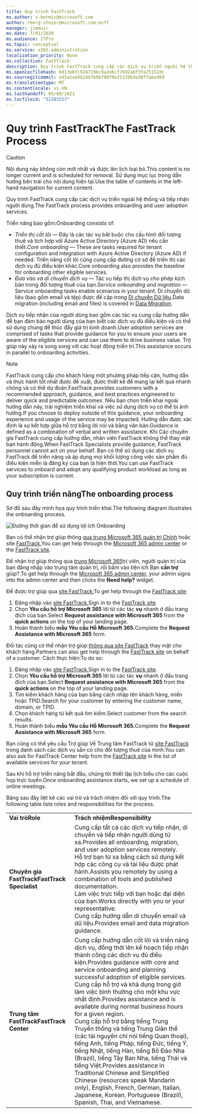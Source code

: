 ```yaml
---
title: Quy trình FastTrack
ms.author: v-bermic@microsoft.com
author: rberg-steyer@microsoft.com-msft
manager: jimmuir
ms.date: 7/01/2020
ms.audience: ITPro
ms.topic: conceptual
ms.service: o365-administration
localization_priority: None
ms.collection: FastTrack
description: Quy trình FastTrack cung cấp các dịch vụ triển ngoài hệ thống và tiếp nhận người dùng.
ms.openlocfilehash: 6d13e6fc9247196c9a2e6cf7692abf3fa75152dc
ms.sourcegitcommit: ed3a1ad4b24b7b6b78070e21139b3a38f7a6ed69
ms.translationtype: MT
ms.contentlocale: vi-VN
ms.lasthandoff: 05/08/2021
ms.locfileid: "52283557"
---
```

# <a name="the-fasttrack-process"></a><span data-ttu-id="22673-103">Quy trình FastTrack</span><span class="sxs-lookup"><span data-stu-id="22673-103">The FastTrack Process</span></span>

> [!CAUTION]
> <span data-ttu-id="22673-104">Nội dung này không còn mới nhất và được lên lịch loại bỏ.</span><span class="sxs-lookup"><span data-stu-id="22673-104">This content is no longer current and is scheduled for removal.</span></span> <span data-ttu-id="22673-105">Sử dụng mục lục trong dẫn hướng bên trái cho nội dung hiện tại.</span><span class="sxs-lookup"><span data-stu-id="22673-105">Use the table of contents in the left-hand navigation for current content.</span></span>

<span data-ttu-id="22673-106">Quy trình FastTrack cung cấp các dịch vụ triển ngoài hệ thống và tiếp nhận người dùng.</span><span class="sxs-lookup"><span data-stu-id="22673-106">The FastTrack process provides onboarding and user adoption services.</span></span> 
  
<span data-ttu-id="22673-107">Triển năng bao gồm:</span><span class="sxs-lookup"><span data-stu-id="22673-107">Onboarding consists of:</span></span>
  
- <span data-ttu-id="22673-108">*Triển thị cốt lõi* — Đây là các tác vụ bắt buộc cho cấu hình đối tượng thuê và tích hợp với Azure Active Directory (Azure AD) nếu cần thiết.</span><span class="sxs-lookup"><span data-stu-id="22673-108">*Core onboarding* — These are tasks required for tenant configuration and integration with Azure Active Directory (Azure AD) if needed.</span></span> <span data-ttu-id="22673-109">Triển năng cốt lõi cũng cung cấp đường cơ sở để triển thị các dịch vụ đủ điều kiện khác.</span><span class="sxs-lookup"><span data-stu-id="22673-109">Core onboarding also provides the baseline for onboarding other eligible services.</span></span> 
- <span data-ttu-id="22673-110">*Đưa vào và di chuyển dịch vụ* — Tác vụ tiếp thị dịch vụ cho phép kịch bản trong đối tượng thuê của bạn.</span><span class="sxs-lookup"><span data-stu-id="22673-110">*Service onboarding and migration* — Service onboarding tasks enable scenarios in your tenant.</span></span> <span data-ttu-id="22673-111">Di chuyển dữ liệu (bao gồm email và tệp) được đề cập trong [Di chuyển Dữ liệu](O365-data-migration.md).</span><span class="sxs-lookup"><span data-stu-id="22673-111">Data migration (including email and files) is covered in [Data Migration](O365-data-migration.md).</span></span> 
    
<span data-ttu-id="22673-112">Dịch vụ tiếp nhận của người dùng bao gồm các tác vụ cung cấp hướng dẫn để bạn đảm bảo người dùng của bạn biết các dịch vụ đủ điều kiện và có thể sử dụng chúng để thúc đẩy giá trị kinh doanh.</span><span class="sxs-lookup"><span data-stu-id="22673-112">User adoption services are comprised of tasks that provide guidance for you to ensure your users are aware of the eligible services and can use them to drive business value.</span></span> <span data-ttu-id="22673-113">Trợ giúp này xảy ra song song với các hoạt động triển trí.</span><span class="sxs-lookup"><span data-stu-id="22673-113">This assistance occurs in parallel to onboarding activities.</span></span>
  
> [!NOTE]
> <span data-ttu-id="22673-114">FastTrack cung cấp cho khách hàng một phương pháp tiếp cận, hướng dẫn và thực hành tốt nhất được đề xuất, được thiết kế để mang lại kết quả nhanh chóng và có thể dự đoán.</span><span class="sxs-lookup"><span data-stu-id="22673-114">FastTrack provides customers with a recommended approach, guidance, and best practices engineered to deliver quick and predictable outcomes.</span></span> <span data-ttu-id="22673-115">Nếu bạn chọn triển khai ngoài hướng dẫn này, trải nghiệm triển khai và việc sử dụng dịch vụ có thể bị ảnh hưởng.</span><span class="sxs-lookup"><span data-stu-id="22673-115">If you choose to deploy outside of this guidance, your onboarding experience and usage of the service may be impacted.</span></span> <span data-ttu-id="22673-116">Hướng dẫn được xác định là sự kết hợp giữa hỗ trợ bằng lời nói và bằng văn bản.</span><span class="sxs-lookup"><span data-stu-id="22673-116">Guidance is defined as a combination of verbal and written assistance.</span></span> <span data-ttu-id="22673-117">Khi Các chuyên gia FastTrack cung cấp hướng dẫn, nhân viên FastTrack không thể thay mặt bạn hành động.</span><span class="sxs-lookup"><span data-stu-id="22673-117">When FastTrack Specialists provide guidance, FastTrack personnel cannot act on your behalf.</span></span> <span data-ttu-id="22673-118">Bạn có thể sử dụng các dịch vụ FastTrack để triển năng và áp dụng mọi khối lượng công việc sản phẩm đủ điều kiện miễn là đăng ký của bạn là hiện thời.</span><span class="sxs-lookup"><span data-stu-id="22673-118">You can use FastTrack services to onboard and adopt any qualifying product workload as long as your subscription is current.</span></span> 
  
## <a name="the-onboarding-process"></a><span data-ttu-id="22673-119">Quy trình triển năng</span><span class="sxs-lookup"><span data-stu-id="22673-119">The onboarding process</span></span>

<span data-ttu-id="22673-120">Sơ đồ sau đây minh họa quy trình triển khai.</span><span class="sxs-lookup"><span data-stu-id="22673-120">The following diagram illustrates the onboarding process.</span></span>
  
![Đường thời gian để sử dụng lợi ích Onboarding](media/o365-onboarding-timeline-m365-apps.png)
  
<span data-ttu-id="22673-122">Bạn có thể nhận trợ giúp thông [qua trung Microsoft 365 quản trị Chính](https://go.microsoft.com/fwlink/?linkid=2032704) hoặc site [FastTrack.](https://go.microsoft.com/fwlink/?linkid=780698)</span><span class="sxs-lookup"><span data-stu-id="22673-122">You can get help through the [Microsoft 365 admin center](https://go.microsoft.com/fwlink/?linkid=2032704) or the [FastTrack site](https://go.microsoft.com/fwlink/?linkid=780698).</span></span> 

<span data-ttu-id="22673-123">Để nhận trợ giúp thông qua [trung Microsoft 365](https://go.microsoft.com/fwlink/?linkid=2032704)trị viên, người quản trị của bạn đăng nhập vào trung tâm quản trị, rồi bấm vào tiện ích Bạn **cần trợ** giúp?.</span><span class="sxs-lookup"><span data-stu-id="22673-123">To get help through the [Microsoft 365 admin center](https://go.microsoft.com/fwlink/?linkid=2032704), your admin signs into the admin center and then clicks the **Need help?** widget.</span></span> 

<span data-ttu-id="22673-124">Để được trợ giúp qua [site FastTrack:](https://go.microsoft.com/fwlink/?linkid=780698)</span><span class="sxs-lookup"><span data-stu-id="22673-124">To get help through the [FastTrack site](https://go.microsoft.com/fwlink/?linkid=780698):</span></span> 
1.    <span data-ttu-id="22673-125">Đăng nhập vào [site FastTrack.](https://go.microsoft.com/fwlink/?linkid=780698)</span><span class="sxs-lookup"><span data-stu-id="22673-125">Sign in to the [FastTrack site](https://go.microsoft.com/fwlink/?linkid=780698).</span></span> 
2.    <span data-ttu-id="22673-126">Chọn **Yêu cầu hỗ trợ Microsoft 365** lời từ các tác **vụ** nhanh ở đầu trang đích của bạn.</span><span class="sxs-lookup"><span data-stu-id="22673-126">Select **Request assistance with Microsoft 365** from the **quick actions** on the top of your landing page.</span></span>
3.    <span data-ttu-id="22673-127">Hoàn thành biểu **mẫu Yêu cầu Hỗ Microsoft 365.**</span><span class="sxs-lookup"><span data-stu-id="22673-127">Complete the **Request Assistance with Microsoft 365** form.</span></span>
  
<span data-ttu-id="22673-128">Đối tác cũng có thể nhận trợ giúp [thông qua site FastTrack](https://go.microsoft.com/fwlink/?linkid=780698) thay mặt cho khách hàng.</span><span class="sxs-lookup"><span data-stu-id="22673-128">Partners can also get help through the [FastTrack site](https://go.microsoft.com/fwlink/?linkid=780698) on behalf of a customer.</span></span> <span data-ttu-id="22673-129">Cách thực hiện:</span><span class="sxs-lookup"><span data-stu-id="22673-129">To do so:</span></span>
1.    <span data-ttu-id="22673-130">Đăng nhập vào [site FastTrack.](https://go.microsoft.com/fwlink/?linkid=780698)</span><span class="sxs-lookup"><span data-stu-id="22673-130">Sign in to the [FastTrack site](https://go.microsoft.com/fwlink/?linkid=780698).</span></span> 
2.    <span data-ttu-id="22673-131">Chọn **Yêu cầu hỗ trợ Microsoft 365** lời từ các tác **vụ** nhanh ở đầu trang đích của bạn.</span><span class="sxs-lookup"><span data-stu-id="22673-131">Select **Request assistance with Microsoft 365** from the **quick actions** on the top of your landing page.</span></span>
3.    <span data-ttu-id="22673-132">Tìm kiếm khách hàng của bạn bằng cách nhập tên khách hàng, miền hoặc TPID.</span><span class="sxs-lookup"><span data-stu-id="22673-132">Search for your customer by entering the customer name, domain, or TPID.</span></span>
4.    <span data-ttu-id="22673-133">Chọn khách hàng từ kết quả tìm kiếm.</span><span class="sxs-lookup"><span data-stu-id="22673-133">Select customer from the search results.</span></span>
5.    <span data-ttu-id="22673-134">Hoàn thành biểu **mẫu Yêu cầu Hỗ Microsoft 365.**</span><span class="sxs-lookup"><span data-stu-id="22673-134">Complete the **Request Assistance with Microsoft 365** form.</span></span>
  
 <span data-ttu-id="22673-135">Bạn cũng có thể yêu cầu Trợ giúp Về Trung tâm FastTrack từ [site FastTrack](https://go.microsoft.com/fwlink/?linkid=780698) trong danh sách các dịch vụ sẵn có cho đối tượng thuê của mình.</span><span class="sxs-lookup"><span data-stu-id="22673-135">You can also ask for FastTrack Center help from the [FastTrack site](https://go.microsoft.com/fwlink/?linkid=780698) in the list of available services for your tenant.</span></span> 
    
 <span data-ttu-id="22673-136">Sau khi hỗ trợ triển năng bắt đầu, chúng tôi thiết lập lịch biểu cho các cuộc họp trực tuyến.</span><span class="sxs-lookup"><span data-stu-id="22673-136">Once onboarding assistance starts, we set up a schedule of online meetings.</span></span>

<span data-ttu-id="22673-137">Bảng sau đây liệt kê các vai trò và trách nhiệm đối với quy trình.</span><span class="sxs-lookup"><span data-stu-id="22673-137">The following table lists roles and responsibilities for the process.</span></span>
    
|||
|:-----|:-----|
|<span data-ttu-id="22673-138">**Vai trò**</span><span class="sxs-lookup"><span data-stu-id="22673-138">**Role**</span></span> <br/> |<span data-ttu-id="22673-139">**Trách nhiệm**</span><span class="sxs-lookup"><span data-stu-id="22673-139">**Responsibility**</span></span> <br/> |
|<span data-ttu-id="22673-140">**Chuyên gia FastTrack**</span><span class="sxs-lookup"><span data-stu-id="22673-140">**FastTrack Specialist**</span></span> <br/> |<span data-ttu-id="22673-141">Cung cấp tất cả các dịch vụ tiếp nhận, di chuyển và tiếp nhận người dùng từ xa.</span><span class="sxs-lookup"><span data-stu-id="22673-141">Provides all onboarding, migration, and user adoption services remotely.</span></span>  <br/> <span data-ttu-id="22673-142">Hỗ trợ bạn từ xa bằng cách sử dụng kết hợp các công cụ và tài liệu được phát hành.</span><span class="sxs-lookup"><span data-stu-id="22673-142">Assists you remotely by using a combination of tools and published documentation.</span></span> <br/> <span data-ttu-id="22673-143">Làm việc trực tiếp với bạn hoặc đại diện của bạn.</span><span class="sxs-lookup"><span data-stu-id="22673-143">Works directly with you or your representative.</span></span> <br/> <span data-ttu-id="22673-144">Cung cấp hướng dẫn di chuyển email và dữ liệu.</span><span class="sxs-lookup"><span data-stu-id="22673-144">Provides email and data migration guidance.</span></span>|
|<span data-ttu-id="22673-145">**Trung tâm FastTrack**</span><span class="sxs-lookup"><span data-stu-id="22673-145">**FastTrack Center**</span></span>  <br/> |<span data-ttu-id="22673-146">Cung cấp hướng dẫn cốt lõi và triển năng dịch vụ, đồng thời lên kế hoạch tiếp nhận thành công các dịch vụ đủ điều kiện.</span><span class="sxs-lookup"><span data-stu-id="22673-146">Provides guidance with core and service onboarding and planning successful adoption of eligible services.</span></span>  <br/> <span data-ttu-id="22673-147">Cung cấp hỗ trợ và khả dụng trong giờ làm việc bình thường cho một khu vực nhất định.</span><span class="sxs-lookup"><span data-stu-id="22673-147">Provides assistance and is available during normal business hours for a given region.</span></span> <br/> <span data-ttu-id="22673-148">Cung cấp hỗ trợ bằng tiếng Trung Truyền thống và tiếng Trung Giản thể (các tài nguyên chỉ nói tiếng Quan thoại), tiếng Anh, tiếng Pháp, tiếng Đức, tiếng Ý, tiếng Nhật, tiếng Hàn, tiếng Bồ Đào Nha (Brazil), tiếng Tây Ban Nha, tiếng Thái và tiếng Việt.</span><span class="sxs-lookup"><span data-stu-id="22673-148">Provides assistance in Traditional Chinese and Simplified Chinese (resources speak Mandarin only), English, French, German, Italian, Japanese, Korean, Portuguese (Brazil), Spanish, Thai, and Vietnamese.</span></span>|

